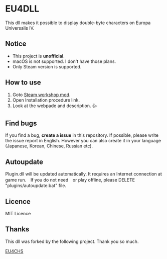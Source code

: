 # EU4DLL
This dll makes it possible to display double-byte characters on Europa Universalis IV.

## Notice
 - This project is **unofficial**.
 - macOS is not supported. I don't have those plans.
 - Only Steam version is supported.

## How to use
 1. Goto [Steam workshop mod](https://steamcommunity.com/sharedfiles/filedetails/?id=1510693109).
 2. Open Installation procedure link.
 3. Look at the webpade and description. 👍

## Find bugs
If you find a bug, **create a issue** in this repository. 
If possible, please write the issue report in English. However you can also create it in your language (Japanese, Korean, Chinese, Russian etc).

## Autoupdate
Plugin.dll will be updated automatically. It requires an Internet connection at game run.　If you do not need　or play offline,  please DELETE "plugins/autoupdate.bat" file.


## Licence
MIT Licence

## Thanks
This dll was forked by the following project. Thank you so much. 

[EU4CHS](https://bitbucket.org/kelashi/eu4chs/src/master/)
